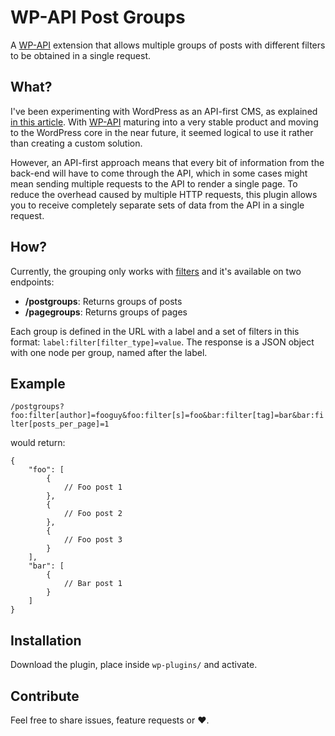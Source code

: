 # WP-API Post Groups

A [WP-API](http://wp-api.org/) extension that allows multiple groups of posts with different filters to be obtained in a single request.

## What?
I've been experimenting with WordPress as an API-first CMS, as explained [in this article](https://css-tricks.com/thoughts-on-an-api-first-wordpress/). With [WP-API](http://wp-api.org/) maturing into a very stable product and moving to the WordPress core in the near future, it seemed logical to use it rather than creating a custom solution.

However, an API-first approach means that every bit of information from the back-end will have to come through the API, which in some cases might mean sending multiple requests to the API to render a single page. To reduce the overhead caused by multiple HTTP requests, this plugin allows you to receive completely separate sets of data from the API in a single request.

## How?
Currently, the grouping only works with [filters](http://wp-api.org/#posts_retrieve-posts_input) and it's available on two endpoints:

- **/postgroups**: Returns groups of posts
- **/pagegroups**: Returns groups of pages

Each group is defined in the URL with a label and a set of filters in this format: `label:filter[filter_type]=value`. The response is a JSON object with one node per group, named after the label.

## Example

`/postgroups?foo:filter[author]=fooguy&foo:filter[s]=foo&bar:filter[tag]=bar&bar:filter[posts_per_page]=1`

would return:

```
{
	"foo": [
		{
			// Foo post 1
		},
		{
			// Foo post 2
		},
		{
			// Foo post 3
		}
	],
	"bar": [
		{
			// Bar post 1
		}
	]
}
```

## Installation
Download the plugin, place inside `wp-plugins/` and activate.

## Contribute
Feel free to share issues, feature requests or ♥.
